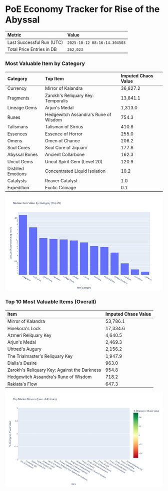 # PoE Economy Tracker for Rise of the Abyssal

<!-- START_MAINTENANCE -->
| Metric | Value |
|:---|:---|
| Last Successful Run (UTC) | `2025-10-12 08:16:14.304503` |
| Total Price Entries in DB | `262,023` |

<!-- END_MAINTENANCE -->

<!-- START_DATAFRAME_DEBUG -->
<!-- END_DATAFRAME_DEBUG -->

<!-- START_CATEGORY_ANALYSIS -->
### Most Valuable Item by Category
| Category | Top Item | Imputed Chaos Value |
| :--- | :--- | :--- |
| Currency | Mirror of Kalandra | 36,827.2 |
| Fragments | Zarokh's Reliquary Key: Temporalis | 13,841.1 |
| Lineage Gems | Arjun's Medal | 1,313.0 |
| Runes | Hedgewitch Assandra's Rune of Wisdom | 754.3 |
| Talismans | Talisman of Sirrius | 410.8 |
| Essences | Essence of Horror | 255.0 |
| Omens | Omen of Chance | 206.2 |
| Soul Cores | Soul Core of Jiquani | 177.8 |
| Abyssal Bones | Ancient Collarbone | 162.3 |
| Uncut Gems | Uncut Spirit Gem (Level 20) | 120.9 |
| Distilled Emotions | Concentrated Liquid Isolation | 10.2 |
| Catalysts | Reaver Catalyst | 1.0 |
| Expedition | Exotic Coinage | 0.1 |


![Category Analysis Chart](charts/category_analysis.png)
<!-- END_ANALYSIS -->

<!-- START_ANALYSIS -->
### Top 10 Most Valuable Items (Overall)
| Item | Imputed Chaos Value |
| :--- | :--- |
| Mirror of Kalandra | 53,786.1 |
| Hinekora's Lock | 17,334.6 |
| Azmeri Reliquary Key | 4,640.5 |
| Arjun's Medal | 2,469.3 |
| Uhtred's Augury | 2,156.2 |
| The Trialmaster's Reliquary Key | 1,947.9 |
| Dialla's Desire | 963.0 |
| Zarokh's Reliquary Key: Against the Darkness | 954.8 |
| Hedgewitch Assandra's Rune of Wisdom | 718.2 |
| Rakiata's Flow | 647.3 |


![Market Movers Chart](charts/market_movers.png)
<!-- END_ANALYSIS -->
